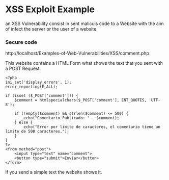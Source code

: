 # XSS Exploit Example

an XSS Vulnerability consist in sent malicuis code to a Website with the aim of infect the server or the user of a website.

### Secure code

http://localhost/Examples-of-Web-Vulnerabilities/XSS/comment.php

This website contains a HTML Form what shows the text that you sent with a POST Request.

```
<?php
ini_set('display_errors', 1);
error_reporting(E_ALL);

if (isset ($_POST['comment'])) {
    $comment = htmlspecialchars($_POST['comment'], ENT_QUOTES, 'UTF-8');

    if (!empty($comment) && strlen($comment) <= 500) {
        echo("Comentario Publicado: " . $comment);
    } else {
        echo("Error por limite de caracteres, el comentario tiene un limite de 500 caracteres.");
    }
}
?>
<from method="post">
    <input type="text" name="comment">
    <button type="submit">Enviar</button>
</form>
```

If you send a simple text the website shows it.